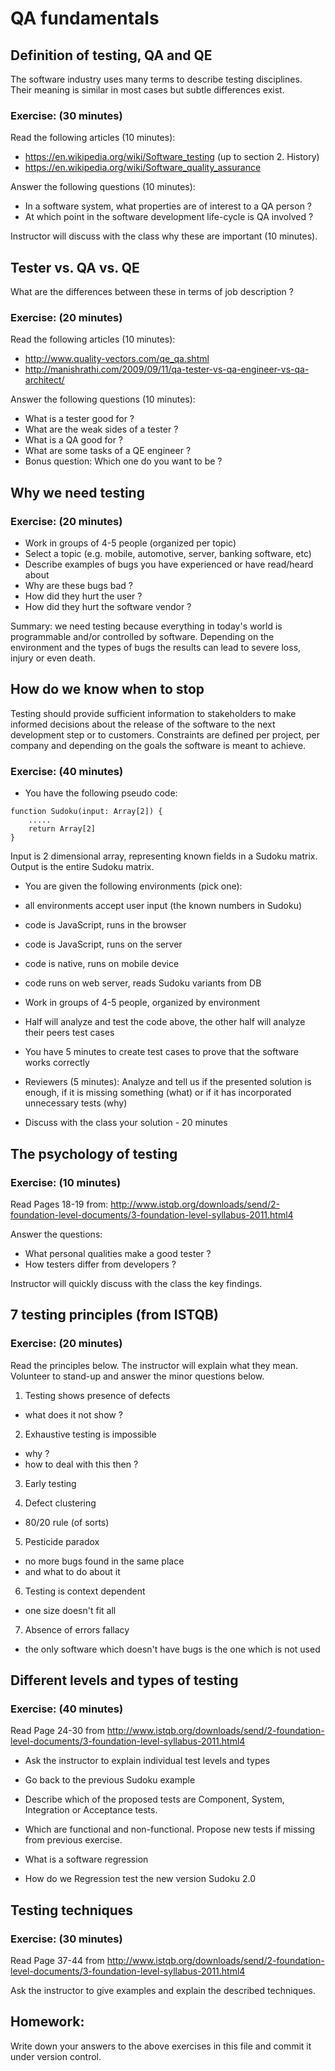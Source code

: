 # QA fundamentals

## Definition of testing, QA and QE

The software industry uses many terms to describe testing
disciplines. Their meaning is similar in most cases but subtle
differences exist.

### Exercise: (30 minutes)

Read the following articles (10 minutes):

* https://en.wikipedia.org/wiki/Software_testing (up to section 2. History)
* https://en.wikipedia.org/wiki/Software_quality_assurance

Answer the following questions (10 minutes):

* In a software system, what properties are of interest to a QA person ?
* At which point in the software development life-cycle is QA involved ?

Instructor will discuss with the class why these are important (10 minutes).

## Tester vs. QA vs. QE

What are the differences between these in terms of job description ?

### Exercise: (20 minutes)

Read the following articles (10 minutes):
* http://www.quality-vectors.com/qe_qa.shtml
* http://manishrathi.com/2009/09/11/qa-tester-vs-qa-engineer-vs-qa-architect/


Answer the following questions (10 minutes):

* What is a tester good for ?
* What are the weak sides of a tester ?
* What is a QA good for ?
* What are some tasks of a QE engineer ?
* Bonus question: Which one do you want to be ?


## Why we need testing

### Exercise: (20 minutes)

* Work in groups of 4-5 people (organized per topic)
* Select a topic (e.g. mobile, automotive, server, banking software, etc)
* Describe examples of bugs you have experienced or have read/heard about
* Why are these bugs bad ?
 * How did they hurt the user ?
 * How did they hurt the software vendor ?

Summary: we need testing because everything in today's world is programmable
and/or controlled by software. Depending on the environment and the types of
bugs the results can lead to severe loss, injury or even death.


## How do we know when to stop

Testing should provide sufficient information to stakeholders to make informed
decisions about the release of the software to the next development step or
to customers. Constraints are defined per project, per company and depending
on the goals the software is meant to achieve.

### Exercise: (40 minutes)

* You have the following pseudo code:

```
function Sudoku(input: Array[2]) {
    .....
    return Array[2]
}
```

Input is 2 dimensional array, representing known fields in a Sudoku matrix.
Output is the entire Sudoku matrix.

* You are given the following environments (pick one):
 * all environments accept user input (the known numbers in Sudoku)
 * code is JavaScript, runs in the browser
 * code is JavaScript, runs on the server
 * code is native, runs on mobile device
 * code runs on web server, reads Sudoku variants from DB

* Work in groups of 4-5 people, organized by environment
* Half will analyze and test the code above, the other half will
analyze their peers test cases
* You have 5 minutes to create test cases to prove that the software works
  correctly
* Reviewers (5 minutes): Analyze and tell us if the presented solution is enough,
if it is missing something (what) or if it has incorporated unnecessary tests (why)
* Discuss with the class your solution - 20 minutes


## The psychology of testing

### Exercise: (10 minutes)

Read Pages 18-19 from:
http://www.istqb.org/downloads/send/2-foundation-level-documents/3-foundation-level-syllabus-2011.html4

Answer the questions:

* What personal qualities make a good tester ?
* How testers differ from developers ?

Instructor will quickly discuss with the class the key findings.

## 7 testing principles (from ISTQB)

### Exercise: (20 minutes)

Read the principles below. The instructor will explain what they
mean. Volunteer to stand-up and answer the minor questions below.

1. Testing shows presence of defects
 - what does it not show ?

2. Exhaustive testing is impossible
 - why ?
 - how to deal with this then ?

3. Early testing

4. Defect clustering
 - 80/20 rule (of sorts)

5. Pesticide paradox
 - no more bugs found in the same place
 - and what to do about it

6. Testing is context dependent
 - one size doesn't fit all

7. Absence of errors fallacy
 - the only software which doesn't have bugs is the one which is not used



## Different levels and types of testing

### Exercise: (40 minutes)

Read Page 24-30 from
http://www.istqb.org/downloads/send/2-foundation-level-documents/3-foundation-level-syllabus-2011.html4

* Ask the instructor to explain individual test levels and types

* Go back to the previous Sudoku example
* Describe which of the proposed tests are Component, System, Integration
or Acceptance tests.
* Which are functional and non-functional. Propose new tests if missing
from previous exercise.
* What is a software regression
* How do we Regression test the new version Sudoku 2.0




## Testing techniques

### Exercise: (30 minutes)

Read Page 37-44 from
http://www.istqb.org/downloads/send/2-foundation-level-documents/3-foundation-level-syllabus-2011.html4

Ask the instructor to give examples and explain the described techniques.


## Homework:

Write down your answers to the above exercises in this file and commit
it under version control.
